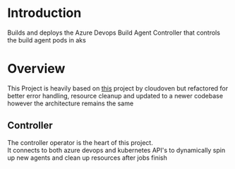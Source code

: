 # Introduction 

Builds and deploys the Azure Devops Build Agent Controller that controls the build agent pods in aks

# Overview

This Project is heavily based on [this](https://github.com/cloudoven/azdo-k8s-agents) project by cloudoven
but refactored for better error handling, resource cleanup and updated to a newer codebase however the architecture remains the same

## Controller

The controller operator is the heart of this project.  
It connects to both azure devops and kubernetes API's to dynamically spin up new agents and clean up resources after jobs finish

